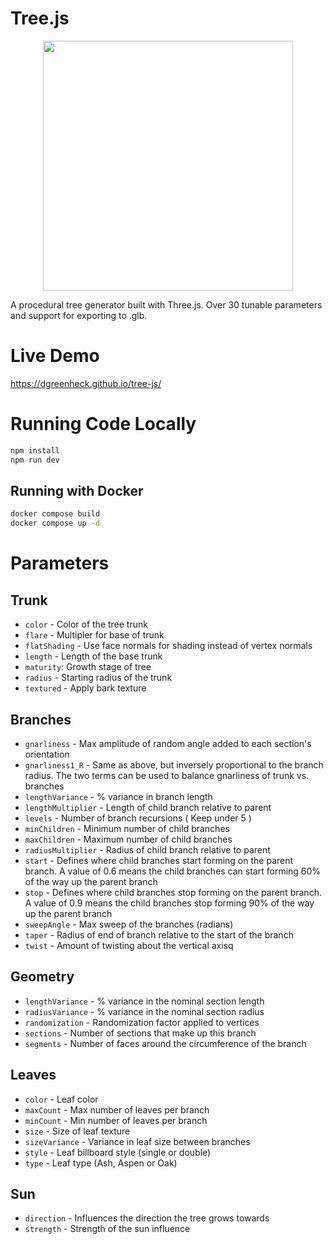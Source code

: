 # Tree.js

<p align="center">
<img src="https://github.com/dgreenheck/tree-js/assets/3814912/d42076c3-06ad-469d-bca1-f84a1a5eb2cb" width="400">
</p>

A procedural tree generator built with Three.js. Over 30 tunable parameters and support for exporting to .glb.

# Live Demo

https://dgreenheck.github.io/tree-js/

# Running Code Locally

```bash
npm install
npm run dev
```

## Running with Docker

```bash
docker compose build
docker compose up -d
```

# Parameters

## Trunk

- `color` - Color of the tree trunk
- `flare` - Multipler for base of trunk
- `flatShading` - Use face normals for shading instead of vertex normals
- `length` - Length of the base trunk
- `maturity`: Growth stage of tree
- `radius` - Starting radius of the trunk
- `textured` - Apply bark texture

## Branches

- `gnarliness` - Max amplitude of random angle added to each section's orientation
- `gnarliness1_R` - Same as above, but inversely proportional to the branch radius. The two terms can be used to balance gnarliness of trunk vs. branches
- `lengthVariance` - % variance in branch length
- `lengthMultiplier` - Length of child branch relative to parent
- `levels` - Number of branch recursions ( Keep under 5 )
- `minChildren` - Minimum number of child branches
- `maxChildren` - Maximum number of child branches
- `radiusMultiplier` - Radius of child branch relative to parent
- `start` - Defines where child branches start forming on the parent branch. A value of 0.6 means the child branches can start forming 60% of the way up the parent branch
- `stop` - Defines where child branches stop forming on the parent branch. A value of 0.9 means the child branches stop forming 90% of the way up the parent branch
- `sweepAngle` - Max sweep of the branches (radians)
- `taper` - Radius of end of branch relative to the start of the branch
- `twist` - Amount of twisting about the vertical axisq

## Geometry

- `lengthVariance` - % variance in the nominal section length
- `radiusVariance` - % variance in the nominal section radius
- `randomization` - Randomization factor applied to vertices
- `sections` - Number of sections that make up this branch 
- `segments` - Number of faces around the circumference of the branch

## Leaves
- `color` - Leaf color
- `maxCount` - Max number of leaves per branch
- `minCount` - Min number of leaves per branch
- `size` - Size of leaf texture 
- `sizeVariance` - Variance in leaf size between branches
- `style` - Leaf billboard style (single or double)
- `type` - Leaf type (Ash, Aspen or Oak)

## Sun
- `direction` - Influences the direction the tree grows towards
- `strength` - Strength of the sun influence
